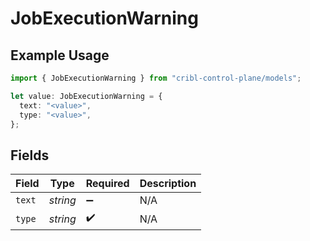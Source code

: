 # JobExecutionWarning

## Example Usage

```typescript
import { JobExecutionWarning } from "cribl-control-plane/models";

let value: JobExecutionWarning = {
  text: "<value>",
  type: "<value>",
};
```

## Fields

| Field              | Type               | Required           | Description        |
| ------------------ | ------------------ | ------------------ | ------------------ |
| `text`             | *string*           | :heavy_minus_sign: | N/A                |
| `type`             | *string*           | :heavy_check_mark: | N/A                |